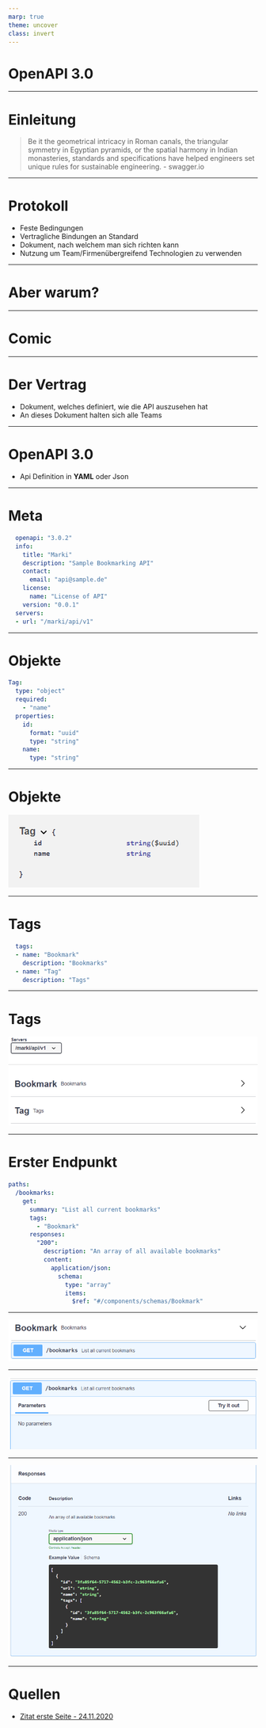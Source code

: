 ```yaml
---
marp: true
theme: uncover
class: invert
---
```


# OpenAPI 3.0

___
# Einleitung
> Be it the geometrical intricacy in Roman canals, the triangular symmetry in Egyptian pyramids, or the spatial harmony in Indian monasteries, standards and specifications have helped engineers set unique rules for sustainable engineering. - swagger.io

___

# Protokoll

- Feste Bedingungen
- Vertragliche Bindungen an Standard
- Dokument, nach welchem man sich richten kann
- Nutzung um Team/Firmenübergreifend Technologien zu verwenden

___

# Aber warum?

___

# Comic

___

# Der Vertrag

- Dokument, welches definiert, wie die API auszusehen hat
- An dieses Dokument halten sich alle Teams

___

# OpenAPI 3.0

- Api Definition in **YAML** oder Json

___

# Meta

```yaml
  openapi: "3.0.2"
  info:
    title: "Marki"
    description: "Sample Bookmarking API"
    contact:
      email: "api@sample.de"
    license:
      name: "License of API"
    version: "0.0.1"
  servers:
  - url: "/marki/api/v1"
```

___

# Objekte

```yaml
Tag:
  type: "object"
  required:
    - "name"
  properties:
    id:
      format: "uuid"
      type: "string"
    name:
      type: "string"
```
___

# Objekte

![](./assets/tag_object.png)

___

# Tags

```yaml
  tags:
  - name: "Bookmark"
    description: "Bookmarks"
  - name: "Tag"
    description: "Tags"
```

___

# Tags

![](./assets/tags_swagger.png)

___

# Erster Endpunkt

```yaml
paths:
  /bookmarks:
    get:
      summary: "List all current bookmarks"
      tags:
        - "Bookmark"
      responses:
        "200":
          description: "An array of all available bookmarks"
          content:
            application/json:
              schema:
                type: "array"
                items:
                  $ref: "#/components/schemas/Bookmark"
```
___

![](./assets/endpoint_bookmarks_small.png)
___
![](./assets/endpoint_bookmarks_parameters.png)
___
![](./assets/endpoint_bookmarks_response.png)
___

# Quellen

- [Zitat erste Seite - 24.11.2020](https://swagger.io/blog/api-strategy/benefits-of-openapi-api-development/)